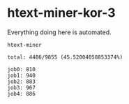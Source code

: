 # htext-miner-kor-3

Everything doing here is automated.

```
htext-miner

total: 4486/9855 (45.52004058853374%)

job0: 810
job1: 940
job2: 883
job3: 967
job4: 886
```